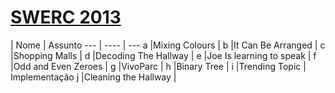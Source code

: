 [SWERC 2013](http://codeforces.com/gym/100443)
================

   | Nome | Assunto
    --- | ---- | ---
a |Mixing Colours           |
b |It Can Be Arranged       |
c |Shopping Malls           |
d |Decoding The Hallway     |
e |Joe Is learning to speak |
f |Odd and Even Zeroes      |
g |VivoParc                 |
h |Binary Tree              |
i |Trending Topic           | Implementação
j |Cleaning the Hallway     |
